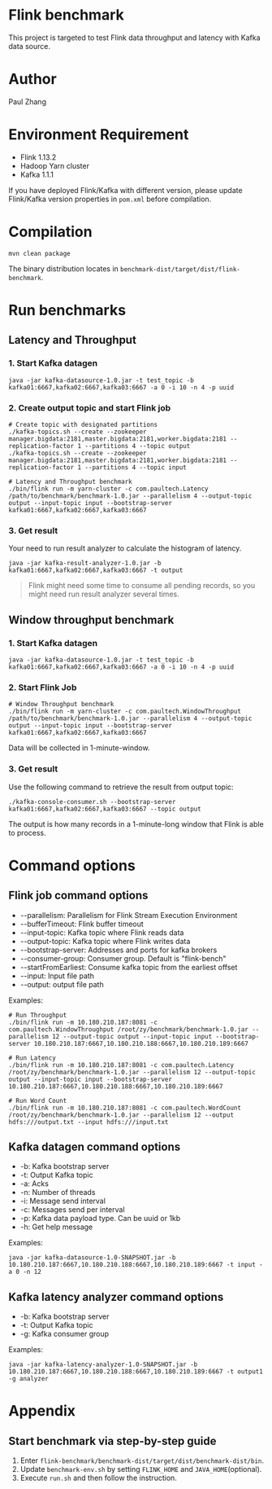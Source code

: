 # Flink benchmark

This project is targeted to test Flink data throughput and latency with Kafka data source.

# Author

Paul Zhang

# Environment Requirement

* Flink 1.13.2
* Hadoop Yarn cluster
* Kafka 1.1.1

If you have deployed Flink/Kafka with different version, please update Flink/Kafka version properties in `pom.xml` before compilation.

# Compilation

```shell
mvn clean package
```

The binary distribution locates in `benchmark-dist/target/dist/flink-benchmark`.

# Run benchmarks

## Latency and Throughput

### 1. Start Kafka datagen

```shell
java -jar kafka-datasource-1.0.jar -t test_topic -b kafka01:6667,kafka02:6667,kafka03:6667 -a 0 -i 10 -n 4 -p uuid
```
### 2. Create output topic and start Flink job

```shell
# Create topic with designated partitions
./kafka-topics.sh --create --zookeeper manager.bigdata:2181,master.bigdata:2181,worker.bigdata:2181 --replication-factor 1 --partitions 4 --topic output
./kafka-topics.sh --create --zookeeper manager.bigdata:2181,master.bigdata:2181,worker.bigdata:2181 --replication-factor 1 --partitions 4 --topic input

# Latency and Throughput benchmark
./bin/flink run -m yarn-cluster -c com.paultech.Latency /path/to/benchmark/benchmark-1.0.jar --parallelism 4 --output-topic output --input-topic input --bootstrap-server kafka01:6667,kafka02:6667,kafka03:6667
```

### 3. Get result

Your need to run result analyzer to calculate the histogram of latency.

```shell script
java -jar kafka-result-analyzer-1.0.jar -b kafka01:6667,kafka02:6667,kafka03:6667 -t output
```

> Flink might need some time to consume all pending records, so you might need run result analyzer several times.

## Window throughput benchmark

### 1. Start Kafka datagen

```shell
java -jar kafka-datasource-1.0.jar -t test_topic -b kafka01:6667,kafka02:6667,kafka03:6667 -a 0 -i 10 -n 4 -p uuid
```

### 2. Start Flink Job

```shell
# Window Throughput benchmark
./bin/flink run -m yarn-cluster -c com.paultech.WindowThroughput /path/to/benchmark/benchmark-1.0.jar --parallelism 4 --output-topic output --input-topic input --bootstrap-server kafka01:6667,kafka02:6667,kafka03:6667
```

Data will be collected in 1-minute-window. 

### 3. Get result

Use the following command to retrieve the result from output topic:

```shell
./kafka-console-consumer.sh --bootstrap-server kafka01:6667,kafka02:6667,kafka03:6667 --topic output
```

The output is how many records in a 1-minute-long window that Flink is able to process.

# Command options

## Flink job command options

* --parallelism: Parallelism for Flink Stream Execution Environment
* --bufferTimeout: Flink buffer timeout
* --input-topic: Kafka topic where Flink reads data
* --output-topic: Kafka topic where Flink writes data
* --bootstrap-server: Addresses and ports for kafka brokers
* --consumer-group: Consumer group. Default is "flink-bench"
* --startFromEarliest: Consume kafka topic from the earliest offset
* --input: Input file path
* --output: output file path

Examples:

```shell
# Run Throughput
./bin/flink run -m 10.180.210.187:8081 -c com.paultech.WindowThroughput /root/zy/benchmark/benchmark-1.0.jar --parallelism 12 --output-topic output --input-topic input --bootstrap-server 10.180.210.187:6667,10.180.210.188:6667,10.180.210.189:6667

# Run Latency
./bin/flink run -m 10.180.210.187:8081 -c com.paultech.Latency /root/zy/benchmark/benchmark-1.0.jar --parallelism 12 --output-topic output --input-topic input --bootstrap-server 10.180.210.187:6667,10.180.210.188:6667,10.180.210.189:6667

# Run Word Count
./bin/flink run -m 10.180.210.187:8081 -c com.paultech.WordCount /root/zy/benchmark/benchmark-1.0.jar --parallelism 12 --output hdfs:///output.txt --input hdfs:///input.txt
```

## Kafka datagen command options

* -b: Kafka bootstrap server
* -t: Output Kafka topic
* -a: Acks
* -n: Number of threads
* -i: Message send interval
* -c: Messages send per interval
* -p: Kafka data payload type. Can be uuid or 1kb
* -h: Get help message

Examples:

```shell
java -jar kafka-datasource-1.0-SNAPSHOT.jar -b 10.180.210.187:6667,10.180.210.188:6667,10.180.210.189:6667 -t input -a 0 -n 12
```

## Kafka latency analyzer command options


* -b: Kafka bootstrap server
* -t: Output Kafka topic
* -g: Kafka consumer group

Examples:

```shell script
java -jar kafka-latency-analyzer-1.0-SNAPSHOT.jar -b 10.180.210.187:6667,10.180.210.188:6667,10.180.210.189:6667 -t output1 -g analyzer
```

# Appendix

## Start benchmark via step-by-step guide

1. Enter `flink-benchmark/benchmark-dist/target/dist/benchmark-dist/bin`.
2. Update `benchmark-env.sh` by setting `FLINK_HOME` and `JAVA_HOME`(optional).
3. Execute `run.sh` and then follow the instruction.

